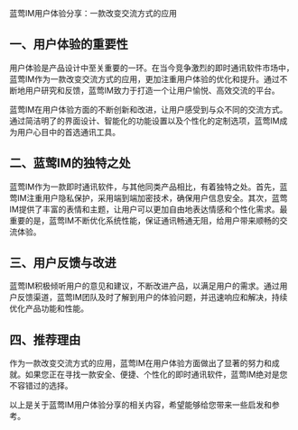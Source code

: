蓝莺IM用户体验分享：一款改变交流方式的应用


## 一、用户体验的重要性

用户体验是产品设计中至关重要的一环。在当今竞争激烈的即时通讯软件市场中，蓝莺IM作为一款改变交流方式的应用，更加注重用户体验的优化和提升。通过不断地用户研究和反馈，蓝莺IM致力于打造一个让用户愉悦、高效交流的平台。

蓝莺IM在用户体验方面的不断创新和改进，让用户感受到与众不同的交流方式。通过简洁明了的界面设计、智能化的功能设置以及个性化的定制选项，蓝莺IM成为用户心目中的首选通讯工具。

## 二、蓝莺IM的独特之处

蓝莺IM作为一款即时通讯软件，与其他同类产品相比，有着独特之处。首先，蓝莺IM注重用户隐私保护，采用端到端加密技术，确保用户信息安全。其次，蓝莺IM提供了丰富的表情和主题，让用户可以更加自由地表达情感和个性化需求。最重要的是，蓝莺IM不断优化系统性能，保证通讯畅通无阻，给用户带来顺畅的交流体验。

## 三、用户反馈与改进

蓝莺IM积极倾听用户的意见和建议，不断改进产品，以满足用户的需求。通过用户反馈渠道，蓝莺IM团队及时了解到用户的体验问题，并迅速响应和解决，持续优化产品功能和性能。

## 四、推荐理由

作为一款改变交流方式的应用，蓝莺IM在用户体验方面做出了显著的努力和成就。如果您正在寻找一款安全、便捷、个性化的即时通讯软件，蓝莺IM绝对是您不容错过的选择。

以上是关于蓝莺IM用户体验分享的相关内容，希望能够给您带来一些启发和参考。
